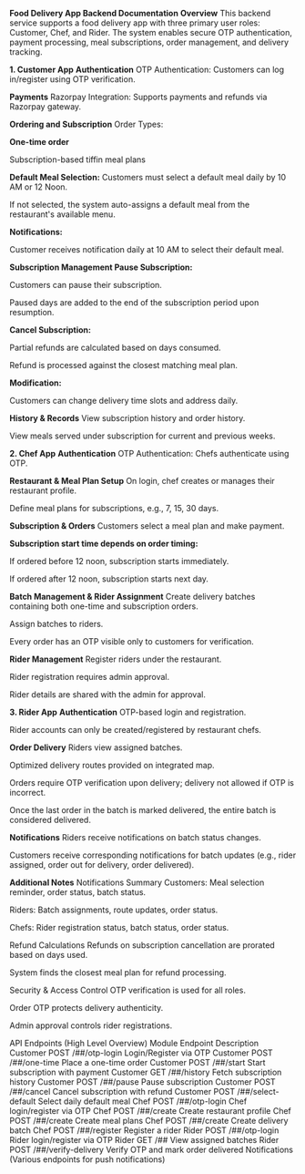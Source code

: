 **Food Delivery App Backend Documentation**
**Overview**
This backend service supports a food delivery app with three primary user roles: Customer, Chef, and Rider. The system enables secure OTP authentication, payment processing, meal subscriptions, order management, and delivery tracking.

**1. Customer App**
**Authentication**
OTP Authentication: Customers can log in/register using OTP verification.

**Payments**
Razorpay Integration: Supports payments and refunds via Razorpay gateway.

**Ordering and Subscription**
Order Types:

**One-time order**

Subscription-based tiffin meal plans

**Default Meal Selection:**
Customers must select a default meal daily by 10 AM or 12 Noon.

If not selected, the system auto-assigns a default meal from the restaurant's available menu.

**Notifications:**

Customer receives notification daily at 10 AM to select their default meal.

**Subscription Management
Pause Subscription:**

Customers can pause their subscription.

Paused days are added to the end of the subscription period upon resumption.

**Cancel Subscription:**

Partial refunds are calculated based on days consumed.

Refund is processed against the closest matching meal plan.

**Modification:**

Customers can change delivery time slots and address daily.

**History & Records**
View subscription history and order history.

View meals served under subscription for current and previous weeks.

**2. Chef App**
**Authentication**
OTP Authentication: Chefs authenticate using OTP.

**Restaurant & Meal Plan Setup**
On login, chef creates or manages their restaurant profile.

Define meal plans for subscriptions, e.g., 7, 15, 30 days.

**Subscription & Orders**
Customers select a meal plan and make payment.

**Subscription start time depends on order timing:**

If ordered before 12 noon, subscription starts immediately.

If ordered after 12 noon, subscription starts next day.

**Batch Management & Rider Assignment**
Create delivery batches containing both one-time and subscription orders.

Assign batches to riders.

Every order has an OTP visible only to customers for verification.

**Rider Management**
Register riders under the restaurant.

Rider registration requires admin approval.

Rider details are shared with the admin for approval.

**3. Rider App**
**Authentication**
OTP-based login and registration.

Rider accounts can only be created/registered by restaurant chefs.

**Order Delivery**
Riders view assigned batches.

Optimized delivery routes provided on integrated map.

Orders require OTP verification upon delivery; delivery not allowed if OTP is incorrect.

Once the last order in the batch is marked delivered, the entire batch is considered delivered.

**Notifications**
Riders receive notifications on batch status changes.

Customers receive corresponding notifications for batch updates (e.g., rider assigned, order out for delivery, order delivered).

**Additional Notes**
Notifications Summary
Customers: Meal selection reminder, order status, batch status.

Riders: Batch assignments, route updates, order status.

Chefs: Rider registration status, batch status, order status.

Refund Calculations
Refunds on subscription cancellation are prorated based on days used.

System finds the closest meal plan for refund processing.

Security & Access Control
OTP verification is used for all roles.

Order OTP protects delivery authenticity.

Admin approval controls rider registrations.

API Endpoints (High Level Overview)
Module	Endpoint	Description
Customer	POST /##/otp-login	Login/Register via OTP
Customer	POST /##/one-time	Place a one-time order
Customer	POST /##/start	Start subscription with payment
Customer	GET /##/history	Fetch subscription history
Customer	POST /##/pause	Pause subscription
Customer	POST /##/cancel	Cancel subscription with refund
Customer	POST /##/select-default	Select daily default meal
Chef	POST /##/otp-login	Chef login/register via OTP
Chef	POST /##/create	Create restaurant profile
Chef	POST /##/create	Create meal plans
Chef	POST /##/create	Create delivery batch
Chef	POST /##/register	Register a rider
Rider	POST /##/otp-login	Rider login/register via OTP
Rider	GET /##	View assigned batches
Rider	POST /##/verify-delivery	Verify OTP and mark order delivered
Notifications	(Various endpoints for push notifications)
